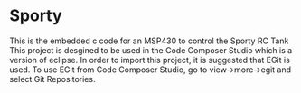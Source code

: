 # Sporty
This is the embedded c code for an MSP430 to control the Sporty RC Tank
This project is desgined to be used in the Code Composer Studio which is a version of eclipse. 
In order to import this project, it is suggested that EGit is used. To use EGit from Code Composer Studio, go to view->more->egit and select Git Repositories. 
